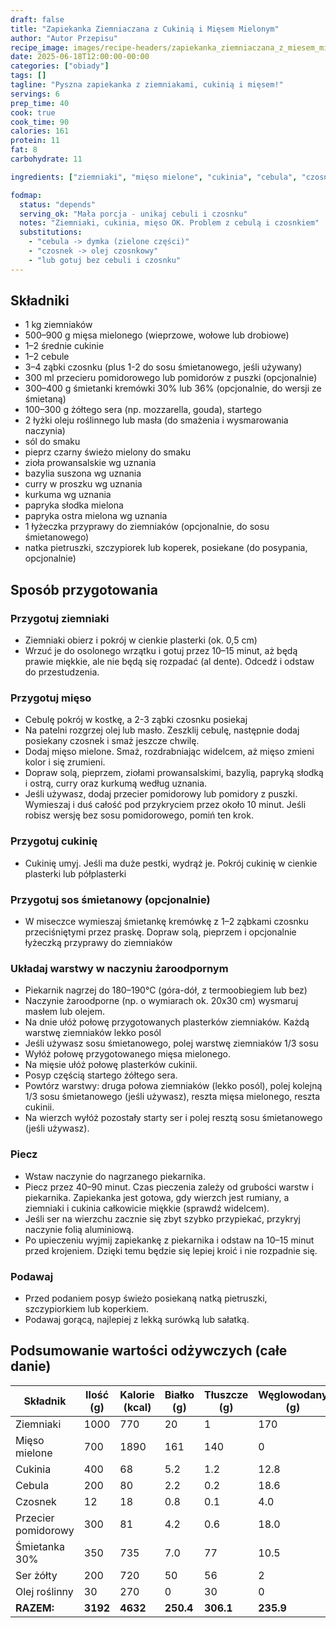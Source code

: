```yaml
---
draft: false
title: "Zapiekanka Ziemniaczana z Cukinią i Mięsem Mielonym"
author: "Autor Przepisu"
recipe_image: images/recipe-headers/zapiekanka_ziemniaczana_z_miesem_mielonym.avif
date: 2025-06-18T12:00:00-00:00
categories: ["obiady"]
tags: []
tagline: "Pyszna zapiekanka z ziemniakami, cukinią i mięsem!"
servings: 6
prep_time: 40
cook: true
cook_time: 90
calories: 161
protein: 11
fat: 8
carbohydrate: 11

ingredients: ["ziemniaki", "mięso mielone", "cukinia", "cebula", "czosnek", "przecier pomidorowy", "śmietana", "ser żółty", "olej roślinny", "natka pietruszki", "szczypiorek", "koperek"]

fodmap:
  status: "depends"
  serving_ok: "Mała porcja - unikaj cebuli i czosnku"
  notes: "Ziemniaki, cukinia, mięso OK. Problem z cebulą i czosnkiem"
  substitutions:
    - "cebula -> dymka (zielone części)"
    - "czosnek -> olej czosnkowy"
    - "lub gotuj bez cebuli i czosnku"
---
```


## Składniki
- 1 kg ziemniaków
- 500–900 g mięsa mielonego (wieprzowe, wołowe lub drobiowe)
- 1–2 średnie cukinie
- 1–2 cebule
- 3–4 ząbki czosnku (plus 1-2 do sosu śmietanowego, jeśli używany)
- 300 ml przecieru pomidorowego lub pomidorów z puszki (opcjonalnie)
- 300–400 g śmietanki kremówki 30% lub 36% (opcjonalnie, do wersji ze śmietaną)
- 100–300 g żółtego sera (np. mozzarella, gouda), startego
- 2 łyżki oleju roślinnego lub masła (do smażenia i wysmarowania naczynia)
- sól do smaku
- pieprz czarny świeżo mielony do smaku
- zioła prowansalskie wg uznania
- bazylia suszona wg uznania
- curry w proszku wg uznania
- kurkuma wg uznania
- papryka słodka mielona
- papryka ostra mielona wg uznania
- 1 łyżeczka przyprawy do ziemniaków (opcjonalnie, do sosu śmietanowego)
- natka pietruszki, szczypiorek lub koperek, posiekane (do posypania, opcjonalnie)

## Sposób przygotowania

### Przygotuj ziemniaki
- Ziemniaki obierz i pokrój w cienkie plasterki (ok. 0,5 cm)
- Wrzuć je do osolonego wrzątku i gotuj przez 10–15 minut, aż będą prawie miękkie, ale nie będą się rozpadać (al dente). Odcedź i odstaw do przestudzenia.

### Przygotuj mięso
- Cebulę pokrój w kostkę, a 2-3 ząbki czosnku posiekaj
- Na patelni rozgrzej olej lub masło. Zeszklij cebulę, następnie dodaj posiekany czosnek i smaż jeszcze chwilę.
- Dodaj mięso mielone. Smaż, rozdrabniając widelcem, aż mięso zmieni kolor i się zrumieni.
- Dopraw solą, pieprzem, ziołami prowansalskimi, bazylią, papryką słodką i ostrą, curry oraz kurkumą według uznania.
- Jeśli używasz, dodaj przecier pomidorowy lub pomidory z puszki. Wymieszaj i duś całość pod przykryciem przez około 10 minut. Jeśli robisz wersję bez sosu pomidorowego, pomiń ten krok.

### Przygotuj cukinię
- Cukinię umyj. Jeśli ma duże pestki, wydrąż je. Pokrój cukinię w cienkie plasterki lub półplasterki

### Przygotuj sos śmietanowy (opcjonalnie)
- W miseczce wymieszaj śmietankę kremówkę z 1–2 ząbkami czosnku przeciśniętymi przez praskę. Dopraw solą, pieprzem i opcjonalnie łyżeczką przyprawy do ziemniaków

### Układaj warstwy w naczyniu żaroodpornym
- Piekarnik nagrzej do 180–190°C (góra-dół, z termoobiegiem lub bez)
- Naczynie żaroodporne (np. o wymiarach ok. 20x30 cm) wysmaruj masłem lub olejem.
- Na dnie ułóż połowę przygotowanych plasterków ziemniaków. Każdą warstwę ziemniaków lekko posól
- Jeśli używasz sosu śmietanowego, polej warstwę ziemniaków 1/3 sosu
- Wyłóż połowę przygotowanego mięsa mielonego.
- Na mięsie ułóż połowę plasterków cukinii.
- Posyp częścią startego żółtego sera.
- Powtórz warstwy: druga połowa ziemniaków (lekko posól), polej kolejną 1/3 sosu śmietanowego (jeśli używasz), reszta mięsa mielonego, reszta cukinii.
- Na wierzch wyłóż pozostały starty ser i polej resztą sosu śmietanowego (jeśli używasz).

### Piecz
- Wstaw naczynie do nagrzanego piekarnika.
- Piecz przez 40–90 minut. Czas pieczenia zależy od grubości warstw i piekarnika. Zapiekanka jest gotowa, gdy wierzch jest rumiany, a ziemniaki i cukinia całkowicie miękkie (sprawdź widelcem).
- Jeśli ser na wierzchu zacznie się zbyt szybko przypiekać, przykryj naczynie folią aluminiową.
- Po upieczeniu wyjmij zapiekankę z piekarnika i odstaw na 10–15 minut przed krojeniem. Dzięki temu będzie się lepiej kroić i nie rozpadnie się.

### Podawaj
- Przed podaniem posyp świeżo posiekaną natką pietruszki, szczypiorkiem lub koperkiem.
- Podawaj gorącą, najlepiej z lekką surówką lub sałatką.

## Podsumowanie wartości odżywczych (całe danie)

| Składnik            | Ilość (g) | Kalorie (kcal) | Białko (g) | Tłuszcze (g) | Węglowodany (g) |
|---------------------|-----------|----------------|------------|--------------|-----------------|
| Ziemniaki           | 1000      | 770            | 20         | 1            | 170             |
| Mięso mielone       | 700       | 1890           | 161        | 140          | 0               |
| Cukinia             | 400       | 68             | 5.2        | 1.2          | 12.8            |
| Cebula              | 200       | 80             | 2.2        | 0.2          | 18.6            |
| Czosnek             | 12        | 18             | 0.8        | 0.1          | 4.0             |
| Przecier pomidorowy | 300       | 81             | 4.2        | 0.6          | 18.0            |
| Śmietanka 30%       | 350       | 735            | 7.0        | 77           | 10.5            |
| Ser żółty           | 200       | 720            | 50         | 56           | 2               |
| Olej roślinny       | 30        | 270            | 0          | 30           | 0               |
| **RAZEM:**          | **3192**  | **4632**       | **250.4**  | **306.1**    | **235.9**       |
  

